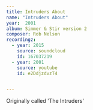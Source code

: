 ```yaml
---
title: Intruders About
name: "Intruders About"
year:  2001
album: Simmer & Stir version 2
composer: Rob Nelson
recordingz:
  - year: 2015
    source: soundcloud
    id: 167037219
  - year: 2001
    source: youtube
    id: e2DdjzdvzT4


---
```


Originally called 'The Intruders'
